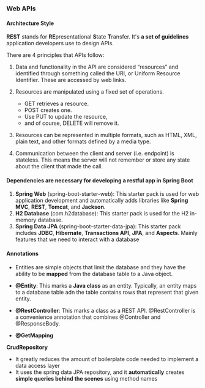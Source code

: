 ### Web APIs

#### Architecture Style

**REST** stands for **RE**presentational **S**tate **T**ransfer. It's **a set of guidelines** application developers use to design APIs.

There are 4 principles that APIs follow:

1. Data and functionality in the API are considered “resources” and identified through something called the URI, or Uniform Resource Identifier. These are accessed by web links.
2. Resources are manipulated using a fixed set of operations. 

   - GET retrieves a resource. 
   - POST creates one. 
   - Use PUT to update the resource, 
   - and of course, DELETE will remove it.

3. Resources can be represented in multiple formats, such as HTML, XML, plain text, and other formats defined by a media type.
4. Communication between the client and server (i.e. endpoint) is stateless. This means the server will not remember or store any state about the client that made the call.

#### Dependencies are necessary for developing a restful app in Spring Boot

1. **Spring Web** (spring-boot-starter-web): This starter pack is used for web application development and automatically adds libraries like **Spring MVC**, **REST**, **Tomcat**, and **Jackson**.
2. **H2 Database** (com.h2database): This starter pack is used for the H2 in-memory database.
3. **Spring Data JPA** (spring-boot-starter-data-jpa): This starter pack includes **JDBC**, **Hibernate**, **Transactions API**, **JPA**, and **Aspects**. Mainly features that we need to interact with a database

#### Annotations
- Entities are simple objects that limit the database and they have the ability to be **mapped** from the database table to a Java object.

- **@Entity**: This marks a **Java class** as an entity. Typically, an entity maps to a database table adn the table contains rows that represent that given entity.

- **@RestController**: This marks a class as a REST API. @RestController is a convenience annotation that combines @Controller and @ResponseBody.
- **@GetMapping**

**CrudRepository**

- It greatly reduces the amount of boilerplate code needed to implement a data access layer
- It uses the spring data JPA repository, and it **automatically** creates **simple queries behind the scenes** using method names
